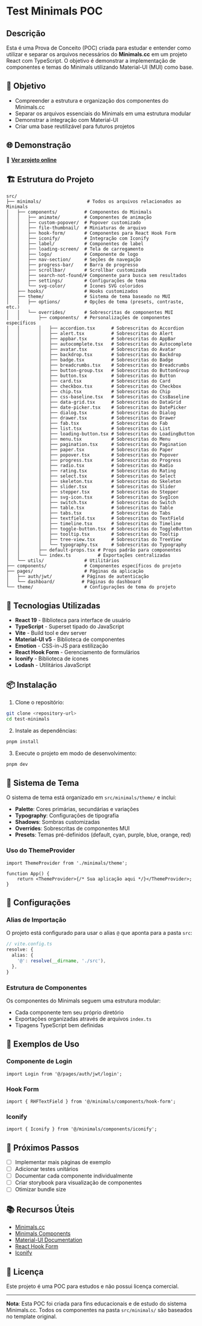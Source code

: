 # Test Minimals POC

## Descrição

Esta é uma Prova de Conceito (POC) criada para estudar e entender como utilizar e separar os arquivos necessários do **Minimals.cc** em um projeto React com TypeScript. O objetivo é demonstrar a implementação de componentes e temas do Minimals utilizando Material-UI (MUI) como base.

## 🎯 Objetivo

-   Compreender a estrutura e organização dos componentes do Minimals.cc
-   Separar os arquivos essenciais do Minimals em uma estrutura modular
-   Demonstrar a integração com Material-UI
-   Criar uma base reutilizável para futuros projetos

## 🌐 Demonstração

🔗 **[Ver projeto online](https://test-minimals-poc.vercel.app)**

## 🏗️ Estrutura do Projeto

```
src/
├── minimals/                 # Todos os arquivos relacionados ao Minimals
│   ├── components/          # Componentes do Minimals
│   │   ├── animate/         # Componentes de animação
│   │   ├── custom-popover/  # Popover customizado
│   │   ├── file-thumbnail/  # Miniaturas de arquivo
│   │   ├── hook-form/       # Componentes para React Hook Form
│   │   ├── iconify/         # Integração com Iconify
│   │   ├── label/           # Componentes de label
│   │   ├── loading-screen/  # Tela de carregamento
│   │   ├── logo/            # Componente de logo
│   │   ├── nav-section/     # Seções de navegação
│   │   ├── progress-bar/    # Barra de progresso
│   │   ├── scrollbar/       # Scrollbar customizada
│   │   ├── search-not-found/# Componente para busca sem resultados
│   │   ├── settings/        # Configurações de tema
│   │   └── svg-color/       # Ícones SVG coloridos
│   ├── hooks/               # Hooks customizados
│   ├── theme/               # Sistema de tema baseado no MUI
│   │   ├── options/         # Opções de tema (presets, contraste, etc.)
│   │   └── overrides/       # Sobrescritas de componentes MUI
│   │       ├── components/  # Personalizações de componentes específicos
│   │       │   ├── accordion.tsx      # Sobrescritas do Accordion
│   │       │   ├── alert.tsx          # Sobrescritas do Alert
│   │       │   ├── appbar.tsx         # Sobrescritas do AppBar
│   │       │   ├── autocomplete.tsx   # Sobrescritas do Autocomplete
│   │       │   ├── avatar.tsx         # Sobrescritas do Avatar
│   │       │   ├── backdrop.tsx       # Sobrescritas do Backdrop
│   │       │   ├── badge.tsx          # Sobrescritas do Badge
│   │       │   ├── breadcrumbs.tsx    # Sobrescritas do Breadcrumbs
│   │       │   ├── button-group.tsx   # Sobrescritas do ButtonGroup
│   │       │   ├── button.tsx         # Sobrescritas do Button
│   │       │   ├── card.tsx           # Sobrescritas do Card
│   │       │   ├── checkbox.tsx       # Sobrescritas do Checkbox
│   │       │   ├── chip.tsx           # Sobrescritas do Chip
│   │       │   ├── css-baseline.tsx   # Sobrescritas do CssBaseline
│   │       │   ├── data-grid.tsx      # Sobrescritas do DataGrid
│   │       │   ├── date-picker.tsx    # Sobrescritas do DatePicker
│   │       │   ├── dialog.tsx         # Sobrescritas do Dialog
│   │       │   ├── drawer.tsx         # Sobrescritas do Drawer
│   │       │   ├── fab.tsx            # Sobrescritas do Fab
│   │       │   ├── list.tsx           # Sobrescritas do List
│   │       │   ├── loading-button.tsx # Sobrescritas do LoadingButton
│   │       │   ├── menu.tsx           # Sobrescritas do Menu
│   │       │   ├── pagination.tsx     # Sobrescritas do Pagination
│   │       │   ├── paper.tsx          # Sobrescritas do Paper
│   │       │   ├── popover.tsx        # Sobrescritas do Popover
│   │       │   ├── progress.tsx       # Sobrescritas do Progress
│   │       │   ├── radio.tsx          # Sobrescritas do Radio
│   │       │   ├── rating.tsx         # Sobrescritas do Rating
│   │       │   ├── select.tsx         # Sobrescritas do Select
│   │       │   ├── skeleton.tsx       # Sobrescritas do Skeleton
│   │       │   ├── slider.tsx         # Sobrescritas do Slider
│   │       │   ├── stepper.tsx        # Sobrescritas do Stepper
│   │       │   ├── svg-icon.tsx       # Sobrescritas do SvgIcon
│   │       │   ├── switch.tsx         # Sobrescritas do Switch
│   │       │   ├── table.tsx          # Sobrescritas do Table
│   │       │   ├── tabs.tsx           # Sobrescritas do Tabs
│   │       │   ├── textfield.tsx      # Sobrescritas do TextField
│   │       │   ├── timeline.tsx       # Sobrescritas do Timeline
│   │       │   ├── toggle-button.tsx  # Sobrescritas do ToggleButton
│   │       │   ├── tooltip.tsx        # Sobrescritas do Tooltip
│   │       │   ├── tree-view.tsx      # Sobrescritas do TreeView
│   │       │   └── typography.tsx     # Sobrescritas do Typography
│   │       ├── default-props.tsx # Props padrão para componentes
│   │       └── index.ts          # Exportações centralizadas
│   └── utils/               # Utilitários
├── components/              # Componentes específicos do projeto
├── pages/                   # Páginas da aplicação
│   ├── auth/jwt/           # Páginas de autenticação
│   └── dashboard/          # Páginas do dashboard
└── theme/                   # Configurações de tema do projeto
```

## 🚀 Tecnologias Utilizadas

-   **React 19** - Biblioteca para interface de usuário
-   **TypeScript** - Superset tipado do JavaScript
-   **Vite** - Build tool e dev server
-   **Material-UI v5** - Biblioteca de componentes
-   **Emotion** - CSS-in-JS para estilização
-   **React Hook Form** - Gerenciamento de formulários
-   **Iconify** - Biblioteca de ícones
-   **Lodash** - Utilitários JavaScript

## 📦 Instalação

1. Clone o repositório:

```bash
git clone <repository-url>
cd test-minimals
```

2. Instale as dependências:

```bash
pnpm install
```

3. Execute o projeto em modo de desenvolvimento:

```bash
pnpm dev
```

## 🎨 Sistema de Tema

O sistema de tema está organizado em `src/minimals/theme/` e inclui:

-   **Palette**: Cores primárias, secundárias e variações
-   **Typography**: Configurações de tipografia
-   **Shadows**: Sombras customizadas
-   **Overrides**: Sobrescritas de componentes MUI
-   **Presets**: Temas pré-definidos (default, cyan, purple, blue, orange, red)

### Uso do ThemeProvider

```tsx
import ThemeProvider from './minimals/theme';

function App() {
    return <ThemeProvider>{/* Sua aplicação aqui */}</ThemeProvider>;
}
```

## 🔧 Configurações

### Alias de Importação

O projeto está configurado para usar o alias `@` que aponta para a pasta `src`:

```typescript
// vite.config.ts
resolve: {
  alias: {
    '@': resolve(__dirname, './src'),
  },
}
```

### Estrutura de Componentes

Os componentes do Minimals seguem uma estrutura modular:

-   Cada componente tem seu próprio diretório
-   Exportações organizadas através de arquivos `index.ts`
-   Tipagens TypeScript bem definidas

## 📝 Exemplos de Uso

### Componente de Login

```tsx
import Login from '@/pages/auth/jwt/login';
```

### Hook Form

```tsx
import { RHFTextField } from '@/minimals/components/hook-form';
```

### Iconify

```tsx
import { Iconify } from '@/minimals/components/iconify';
```

## 🎯 Próximos Passos

-   [ ] Implementar mais páginas de exemplo
-   [ ] Adicionar testes unitários
-   [ ] Documentar cada componente individualmente
-   [ ] Criar storybook para visualização de componentes
-   [ ] Otimizar bundle size

## 📚 Recursos Úteis

-   [Minimals.cc](https://minimals.cc/)
-   [Minimals Components](https://minimals.cc/components)
-   [Material-UI Documentation](https://mui.com/material-ui/all-components/)
-   [React Hook Form](https://react-hook-form.com/)
-   [Iconify](https://iconify.design/)

## 📄 Licença

Este projeto é uma POC para estudos e não possui licença comercial.

---

**Nota**: Esta POC foi criada para fins educacionais e de estudo do sistema Minimals.cc. Todos os componentes na pasta `src/minimals/` são baseados no template original.

```

```
